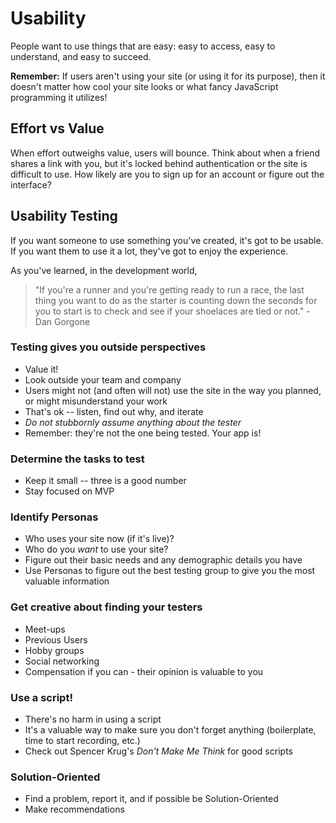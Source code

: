 # Usability

People want to use things that are easy: easy to access, easy to understand, and easy to succeed.

**Remember:** If users aren't using your site (or using it for its purpose), then it doesn't matter how cool your site looks or what fancy JavaScript programming it utilizes!

## Effort vs Value

When effort outweighs value, users will bounce. Think about when a friend shares a link with you, but it's locked behind authentication or the site is difficult to use. How likely are you to sign up for an account or figure out the interface?

## Usability Testing

If you want someone to use something you've created, it's got to be usable. If you want them to use it a lot, they've got to enjoy the experience.

As you've learned, in the development world,

> "If you're a runner and you're getting ready to run a race, the last thing you want to do as the starter is counting down the seconds for you to start is to check and see if your shoelaces are tied or not." - Dan Gorgone

### Testing gives you outside perspectives

* Value it!
* Look outside your team and company
* Users might not (and often will not) use the site in the way you planned, or might misunderstand your work
* That's ok -- listen, find out why, and iterate
* _Do not stubbornly assume anything about the tester_
* Remember: they're not the one being tested. Your app is!

###  Determine the tasks to test

* Keep it small -- three is a good number
* Stay focused on MVP

### Identify Personas

* Who uses your site now (if it's live)?
* Who do you _want_ to use your site?
* Figure out their basic needs and any demographic details you have
* Use Personas to figure out the best testing group to give you the most valuable information

### Get creative about finding your testers

* Meet-ups
* Previous Users
* Hobby groups
* Social networking
* Compensation if you can - their opinion is valuable to you

### Use a script!

* There's no harm in using a script
* It's a valuable way to make sure you don't forget anything (boilerplate, time to start recording, etc.)
* Check out Spencer Krug's _Don't Make Me Think_ for good scripts

### Solution-Oriented

* Find a problem, report it, and if possible be Solution-Oriented
* Make recommendations
